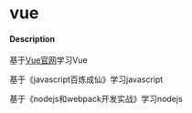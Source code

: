 # vue

#### Description
基于[Vue官网](https://cn.vuejs.org/)学习Vue

基于《javascript百炼成仙》学习javascript

基于《nodejs和webpack开发实战》学习nodejs